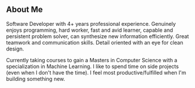 ## About Me
Software Developer with 4+ years professional experience. 
Genuinely enjoys programming, hard worker, fast and avid learner, capable and persistent problem solver, can synthesize new information efficiently. 
Great teamwork and communication skills. Detail oriented with an eye for clean design. 


Currently taking courses to gain a Masters in Computer Science with a specialization in Machine Learning.
I like to spend time on side projects (even when I don't have the time). I feel most productive/fulfilled when I'm building something new.
